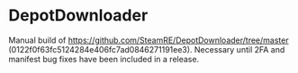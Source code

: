 # DepotDownloader
Manual build of https://github.com/SteamRE/DepotDownloader/tree/master (0122f0f63fc5124284e406fc7ad0846271191ee3).
Necessary until 2FA and manifest bug fixes have been included in a release.
